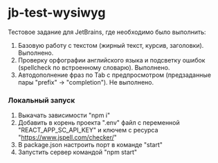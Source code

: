 # jb-test-wysiwyg

Тестовое задание для JetBrains, где необходимо было выполнить:

1. Базовую работу с текстом (жирный текст, курсив, заголовки). Выполнено.
2. Проверку орфографии английского языка и подсветку ошибок (spellcheck по встроенному
   словарю). Выполнено.
3. Автодополнение фраз по Tab с предпросмотром (предзаданные пары "prefix" -> "completion"). Не выполнено.

### Локальный запуск

1. Выкачать зависимости "npm i"
2. Добавить в корень проекта ".env" файл с переменной "REACT_APP_SC_API_KEY" и ключем с ресурса "https://www.jspell.com/checker/"
3. В package.json настроить порт в команде "start"
4. Запустить сервер командой "npm start"
